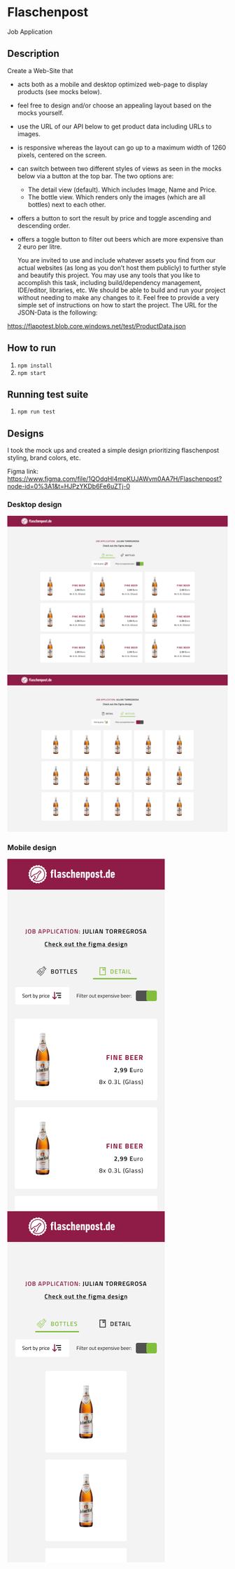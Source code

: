# Flaschenpost

Job Application

## Description

Create a Web-Site that

- acts both as a mobile and desktop optimized web-page to display products
  (see mocks below).
- feel free to design and/or choose an appealing layout based on the mocks yourself.
- use the URL of our API below to get product data including URLs to images.
- is responsive whereas the layout can go up to a maximum width of 1260 pixels, centered on
  the screen.
- can switch between two different styles of views as seen in the mocks below via a button at
  the top bar. The two options are:

  - The detail view (default). Which includes Image, Name and Price.
  - The bottle view. Which renders only the images (which are all bottles) next to each
    other.

- offers a button to sort the result by price and toggle ascending and descending order.
- offers a toggle button to filter out beers which are more expensive than 2 euro per litre.

  You are invited to use and include whatever assets you find from our actual websites (as long as you
  don’t host them publicly) to further style and beautify this project. You may use any tools that you
  like to accomplish this task, including build/dependency management, IDE/editor, libraries, etc.
  We should be able to build and run your project without needing to make any changes to it. Feel free
  to provide a very simple set of instructions on how to start the project.
  The URL for the JSON-Data is the following:

https://flapotest.blob.core.windows.net/test/ProductData.json

## How to run

1. `npm install`
1. `npm start`

## Running test suite

1. `npm run test`

## Designs

I took the mock ups and created a simple design prioritizing flaschenpost styling, brand colors, etc.

Figma link: https://www.figma.com/file/1QOdqHl4mpKUJAWvm0AA7H/Flaschenpost?node-id=0%3A1&t=HJPzYKDb6Fe6uZTj-0

### Desktop design

![desktop-detail](./designs/desktop-detail.png)
![desktop-bottles](./designs/desktop-bottles.png)

### Mobile design

![mobile-detail](./designs/mobile-detail.png)
![mobile-bottles](./designs/mobile-bottles.png)
